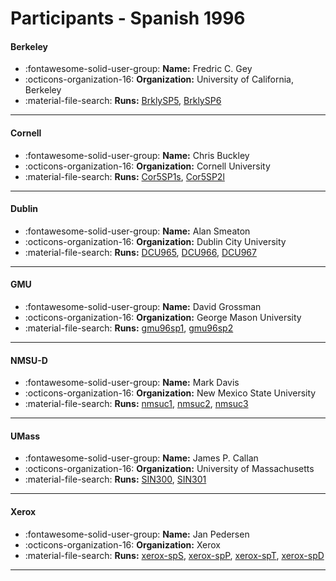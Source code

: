 # Participants - Spanish 1996 

#### Berkeley
 - :fontawesome-solid-user-group: **Name:** Fredric C. Gey
 - :octicons-organization-16: **Organization:** University of California, Berkeley
 - :material-file-search: **Runs:** [BrklySP5](./runs.md#brklysp5), [BrklySP6](./runs.md#brklysp6) 

---
#### Cornell
 - :fontawesome-solid-user-group: **Name:** Chris Buckley
 - :octicons-organization-16: **Organization:** Cornell University
 - :material-file-search: **Runs:** [Cor5SP1s](./runs.md#cor5sp1s), [Cor5SP2l](./runs.md#cor5sp2l) 

---
#### Dublin
 - :fontawesome-solid-user-group: **Name:** Alan Smeaton
 - :octicons-organization-16: **Organization:** Dublin City University
 - :material-file-search: **Runs:** [DCU965](./runs.md#dcu965), [DCU966](./runs.md#dcu966), [DCU967](./runs.md#dcu967) 

---
#### GMU
 - :fontawesome-solid-user-group: **Name:** David Grossman
 - :octicons-organization-16: **Organization:** George Mason University
 - :material-file-search: **Runs:** [gmu96sp1](./runs.md#gmu96sp1), [gmu96sp2](./runs.md#gmu96sp2) 

---
#### NMSU-D
 - :fontawesome-solid-user-group: **Name:** Mark Davis
 - :octicons-organization-16: **Organization:** New Mexico State University
 - :material-file-search: **Runs:** [nmsuc1](./runs.md#nmsuc1), [nmsuc2](./runs.md#nmsuc2), [nmsuc3](./runs.md#nmsuc3) 

---
#### UMass
 - :fontawesome-solid-user-group: **Name:** James P. Callan
 - :octicons-organization-16: **Organization:** University of Massachusetts
 - :material-file-search: **Runs:** [SIN300](./runs.md#sin300), [SIN301](./runs.md#sin301) 

---
#### Xerox
 - :fontawesome-solid-user-group: **Name:** Jan Pedersen
 - :octicons-organization-16: **Organization:** Xerox
 - :material-file-search: **Runs:** [xerox-spS](./runs.md#xerox-sps), [xerox-spP](./runs.md#xerox-spp), [xerox-spT](./runs.md#xerox-spt), [xerox-spD](./runs.md#xerox-spd) 

---
